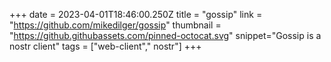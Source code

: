 +++
date = 2023-04-01T18:46:00.250Z
title = "gossip"
link = "https://github.com/mikedilger/gossip"
thumbnail = "https://github.githubassets.com/pinned-octocat.svg"
snippet="Gossip is a nostr client"
tags = ["web-client"," nostr"]
+++
